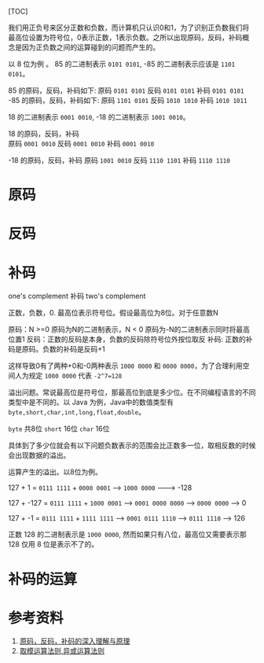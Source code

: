 [TOC]


我们用正负号来区分正数和负数，而计算机只认识0和1，为了识别正负数我们将最高位设置为符号位，0表示正数，1表示负数。之所以出现原码，反码，补码概念是因为正负数之间的运算碰到的问题而产生的。


以 8 位为例 。
85 的二进制表示 `0101 0101`, -85 的二进制表示应该是 `1101 0101`。

85 的原码，反码，补码如下:
原码 `0101 0101` 反码 `0101 0101` 补码 `0101 0101`  
-85 的原码，反码，补码如下:
原码 `1101 0101` 反码 `1010 1010` 补码 `1010 1011`  

18 的二进制表示 `0001 0010`, -18 的二进制表示 `1001 0010`。  

18 的原码，反码，补码  
原码 `0001 0010` 反码 `0001 0010` 补码 `0001 0010`  

-18 的原码，反码，补码
原码 `1001 0010` 反码 `1110 1101` 补码 `1110 1110`  

# 原码


# 反码


# 补码

one's complement
补码 two's complement

正数，负数，0.
最高位表示符号位。假设最高位为8位。对于任意数N

原码：N >=0 原码为N的二进制表示，N < 0 原码为-N的二进制表示同时将最高位置1
反码：正数的反码是本身，负数的反码除符号位外按位取反
补码: 正数的补码是原码。负数的补码是反码+1

这样导致0有了两种+0和-0两种表示 `1000 0000` 和 `0000 0000`，为了合理利用空间人为规定 `1000 0000` 代表 `-2^7=128`

溢出问题。常说最高位是符号位，那最高位到底是多少位。在不同编程语言的不同类型中是不同的。以 Java 为例，Java中的数值类型有 `byte,short,char,int,long,float,double`。

`byte` 共8位
`short` 16位
`char` 16位

具体到了多少位就会有以下问题负数表示的范围会比正数多一位，取相反数的时候会出现数据的溢出。

运算产生的溢出。以8位为例。

127 + 1 = `0111 1111` + `0000 0001` --> `1000 0000` ---> -128

127 + -127 = `0111 1111` + `1000 0001` --> `0001 0000 0000` --> `0000 0000` --> 0

127 + -1 = `0111 1111` + `1111 1111` --> `0001 0111 1110` --> `0111 1110` --> 126

正数 128 的二进制表示是 `1000 0000`, 然而如果只有八位，最高位又需要表示那 128 仅用 8 位是表示不了的。

# 补码的运算

# 参考资料
1. [原码，反码，补码的深入理解与原理](https://blog.csdn.net/zhiwen_a/article/details/81192087)
2. [取模运算法则,异或运算法则](https://blog.csdn.net/github_35736728/article/details/79474903)